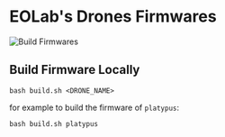# EOLab's Drones Firmwares

![Build Firmwares](https://github.com/EOLab-HSRW/drones-fw/actions/workflows/build/badge.svg)

## Build Firmware Locally

```console
bash build.sh <DRONE_NAME>
```

for example to build the firmware of `platypus`:

```console
bash build.sh platypus
```
